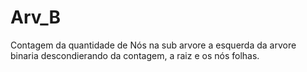 # Arv_B
 Contagem da quantidade de Nós na sub arvore a esquerda da arvore binaria descondierando da contagem, a raiz e os nós folhas.
